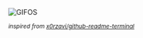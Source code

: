 <div align="justify">
<picture>
    <source media="(prefers-color-scheme: dark)" srcset="https://i.ibb.co/qmdtZqj/output-gif.gif">
    <source media="(prefers-color-scheme: light)" srcset="https://i.ibb.co/qmdtZqj/output-gif.gif">
    <img alt="GIFOS" src="https://i.ibb.co/qmdtZqj/output-gif.gif">
</picture>

<sub><i>inspired from [x0rzavi/github-readme-terminal](https://github.com/x0rzavi/github-readme-terminal)</i></sub>

</div>

<!-- Image deletion URL: https://ibb.co/VMt7Kn9/28a39d85d8e9a03aaf85eaeeab358f51 -->